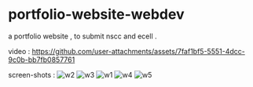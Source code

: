 # portfolio-website-webdev
 a portfolio website , to submit nscc and ecell . 

video :
https://github.com/user-attachments/assets/7faf1bf5-5551-4dcc-9c0b-bb7fb0857761

screen-shots : 
![w2](https://github.com/user-attachments/assets/5e94b0fc-16a7-4172-8ddf-3435bb7edde4)
![w3](https://github.com/user-attachments/assets/33b5bb4e-7fe8-4301-9370-4fd146fbca6e)
![w1](https://github.com/user-attachments/assets/c996df61-e763-4a84-83b3-d7c8b467162d)
![w4](https://github.com/user-attachments/assets/ccfbf78d-829e-4c9f-b2c0-b59d277d6fb0)
![w5](https://github.com/user-attachments/assets/3e897529-8dbd-4fe2-8b27-064a6b25dfdd)

